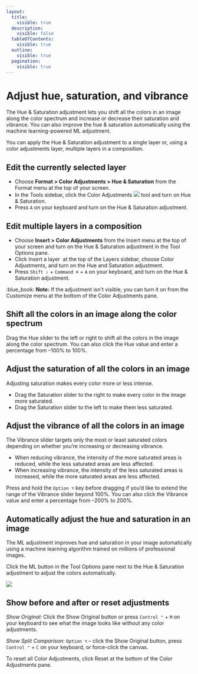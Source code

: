 ```yaml
---
layout:
  title:
    visible: true
  description:
    visible: false
  tableOfContents:
    visible: true
  outline:
    visible: true
  pagination:
    visible: true
---
```


# Adjust hue, saturation, and vibrance

The Hue & Saturation adjustment lets you shift all the colors in an image along the color spectrum and increase or decrease their saturation and vibrance. You can also improve the hue & saturation automatically using the machine learning-powered ML adjustment.

You can apply the Hue & Saturation adjustment to a single layer or, using a color adjustments layer, multiple layers in a composition.

## Edit the currently selected layer

* Choose **Format > Color Adjustments > Hue & Saturation** from the Format menu at the top of your screen.
* In the Tools sidebar, click the Color Adjustments ![](https://help.pixelmator.com/pixelmator-pro/3.5/assets/English/1581000192000.png) tool and turn on Hue & Saturation.
* Press `A` on your keyboard and turn on the Hue & Saturation adjustment.

## Edit multiple layers in a composition

* Choose **Insert > Color Adjustments** from the Insert menu at the top of your screen and turn on the Hue & Saturation adjustment in the Tool Options pane.
* Click Insert a layer <img src="https://help.pixelmator.com/pixelmator-pro/3.5/assets/English/1648724547000.png" alt="" data-size="line"> at the top of the Layers sidebar, choose Color Adjustments, and turn on the Hue and Saturation adjustment.
* Press `Shift ⇧` + `Command ⌘` + `A` on your keyboard, and turn on the Hue & Saturation adjustment.

:blue\_book: **Note:** If the adjustment isn't visible, you can turn it on from the Customize menu at the bottom of the Color Adjustments pane.

## Shift all the colors in an image along the color spectrum

Drag the Hue slider to the left or right to shift all the colors in the image along the color spectrum. You can also click the Hue value and enter a percentage from –100% to 100%.

## Adjust the saturation of all the colors in an image

Adjusting saturation makes every color more or less intense.

* Drag the Saturation slider to the right to make every color in the image more saturated.
* Drag the Saturation slider to the left to make them less saturated.

## Adjust the vibrance of all the colors in an image

The Vibrance slider targets only the most or least saturated colors depending on whether you’re increasing or decreasing vibrance.

* When reducing vibrance, the intensity of the more saturated areas is reduced, while the less saturated areas are less affected.
* When increasing vibrance, the intensity of the less saturated areas is increased, while the more saturated areas are less affected.

Press and hold the `Option ⌥` key before dragging if you’d like to extend the range of the Vibrance slider beyond 100%. You can also click the Vibrance value and enter a percentage from –200% to 200%.

## Automatically adjust the hue and saturation in an image

The ML adjustment improves hue and saturation in your image automatically using a machine learning algorithm trained on millions of professional images.

Click the ML button in the Tool Options pane next to the Hue & Saturation adjustment to adjust the colors automatically.

![](https://help.pixelmator.com/pixelmator-pro/3.5/assets/English/1656314694000.jpeg)

## Show before and after or reset adjustments

_Show Original:_ Click the Show Original button or press `Control ⌃` + `M` on your keyboard to see what the image looks like without any color adjustments.

_Show Split Comparison:_ `Option ⌥` – click the Show Original button, press `Control ⌃` + `C` on your keyboard, or force-click the canvas.

To reset all Color Adjustments, click Reset at the bottom of the Color Adjustments pane.

